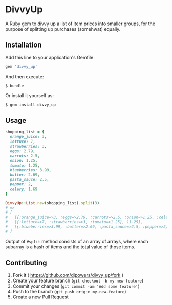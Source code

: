 # DivvyUp

A Ruby gem to divvy up a list of item prices into smaller groups,
for the purpose of splitting up purchases (somehwat) equally.

## Installation

Add this line to your application's Gemfile:

```ruby
gem 'divvy_up'
```

And then execute:

    $ bundle

Or install it yourself as:

    $ gem install divvy_up

## Usage

```ruby
shopping_list = {
  orange_juice: 3,
  lettuce: 7,
  strawberries: 3,
  eggs: 2.79,
  carrots: 2.5,
  onion: 1.25,
  tomato: 1.25,
  blueberries: 3.99,
  butter: 2.69,
  pasta_sauce: 2.5,
  pepper: 2,
  celery: 1.69
}

DivvyUp::List.new(shopping_list).split(3)
# =>
# [
#   [{:orange_juice=>3, :eggs=>2.79, :carrots=>2.5, :onion=>1.25, :celery=>1.69}, 11.23],
#   [{:lettuce=>7, :strawberries=>3, :tomato=>1.25}, 11.25],
#   [{:blueberries=>3.99, :butter=>2.69, :pasta_sauce=>2.5, :pepper=>2}, 11.18]
# ]
```

Output of `#split` method consists of an array of arrays, where each subarray
is a hash of items and the total value of those items.

## Contributing

1. Fork it ( https://github.com/djpowers/divvy_up/fork )
2. Create your feature branch (`git checkout -b my-new-feature`)
3. Commit your changes (`git commit -am 'Add some feature'`)
4. Push to the branch (`git push origin my-new-feature`)
5. Create a new Pull Request
